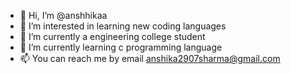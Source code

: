 - 👋 Hi, I’m @anshhikaa
- 👀 I’m interested in learning new coding languages 
- 🌱 I’m currently a engineering college student 
- 💞️ I’m currently learning c programming language 
- 📫 You can reach me by email anshika2907sharma@gmail.com

<!---
anshhikaa/anshhikaa is a ✨ special ✨ repository because its `README.md` (this file) appears on your GitHub profile.
You can click the Preview link to take a look at your changes.
--->
